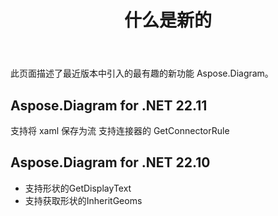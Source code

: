 ﻿---
title: 什么是新的
linktitle: 什么是新的
type: docs
weight: 5
url: /zh/net/whatsnew/
description: Aspose.Diagram for .NET 每天扩展和增强。在此页面上，您可以了解该产品的巨大且最有趣的功能
sitemap:
changefreq: monthl
priority: 0.8
lastmod: 2022-01-2
---
此页面描述了最近版本中引入的最有趣的新功能 Aspose.Diagram。

## Aspose.Diagram for .NET 22.11

支持将 xaml 保存为流
支持连接器的 GetConnectorRule

## Aspose.Diagram for .NET 22.10

* 支持形状的GetDisplayText
* 支持获取形状的InheritGeoms

